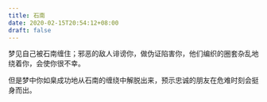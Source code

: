 ```yaml
---
title: 石南
date: 2020-02-15T20:54:12+08:00
draft: false
---
```


梦见自己被石南缠住；邪恶的敌人诽谤你，做伪证陷害你，他们编织的圈套杂乱地绕着你，会使你很不幸。

但是梦中你如臬成功地从石南的缠绕中解脱出来，预示忠诚的朋友在危难时刻会挺身而出。

